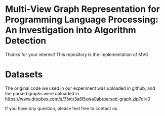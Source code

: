 # Multi-View Graph Representation for Programming Language Processing: An Investigation into Algorithm Detection
Thanks for your interest! This repository is the implementation of MVG.
# Datasets
The original code we used in our experiment was uploaded in github, and the parsed graphs were uploaded in https://www.dropbox.com/s/75mr3a6l5xwa0ab/parsed-graph.zip?dl=0

If you have any question, please feel free to contact us.
